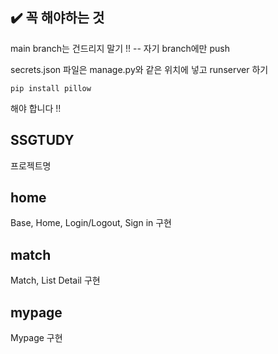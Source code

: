 ## ✔️ 꼭 해야하는 것
main branch는 건드리지 말기 !! -- 자기 branch에만 push

secrets.json 파일은 manage.py와 같은 위치에 넣고 runserver 하기

```
pip install pillow
```
해야 합니다 !!

## SSGTUDY
프로젝트명

## home
Base, Home, Login/Logout, Sign in 구현

## match
Match, List Detail 구현

## mypage
Mypage 구현
